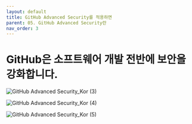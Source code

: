 ```yaml
---
layout: default
title: GitHub Advanced Security를 적용하면
parent: 05. GitHub Advanced Security란
nav_order: 3
---
```



# GitHub은 소프트웨어 개발 전반에 보안을 강화합니다. 
![GitHub Advanced Security_Kor (3)](https://user-images.githubusercontent.com/40287191/119859442-5b996300-bf50-11eb-9241-e8efee5683ed.png)

![GitHub Advanced Security_Kor (4)](https://user-images.githubusercontent.com/40287191/119859525-6fdd6000-bf50-11eb-8e98-e5e178a32080.png)

![GitHub Advanced Security_Kor (5)](https://user-images.githubusercontent.com/40287191/119859559-78359b00-bf50-11eb-81d5-cb39d23c8dc9.png)

